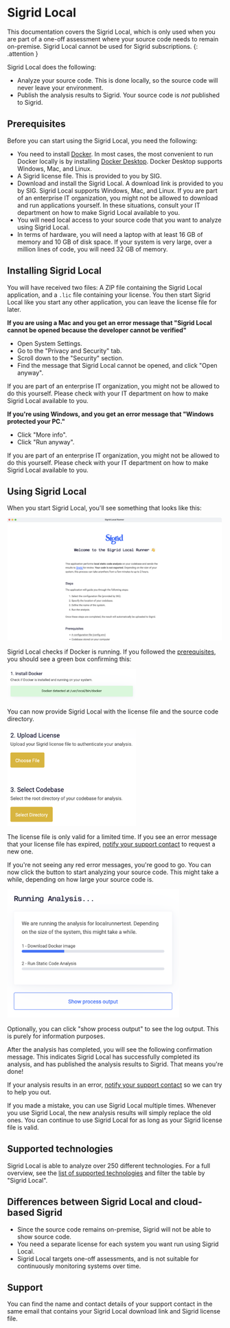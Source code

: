 # Sigrid Local

This documentation covers the Sigrid Local, which is only used when you are part of a one-off assessment
where your source code needs to remain on-premise. Sigrid Local cannot be used for Sigrid subscriptions.
{: .attention }

Sigrid Local does the following:

- Analyze your source code. This is done locally, so the source code will never leave your environment.
- Publish the analysis results to Sigrid. Your source code is *not* published to Sigrid.

## Prerequisites

Before you can start using the Sigrid Local, you need the following:

- You need to install [Docker](https://www.docker.com). In most cases, the most convenient to run Docker locally
  is by installing [Docker Desktop](https://docs.docker.com/desktop/). Docker Desktop supports Windows, Mac, and Linux.
- A Sigrid license file. This is provided to you by SIG.
- Download and install the Sigrid Local. A download link is provided to you by SIG. 
  Sigrid Local supports Windows, Mac, and Linux. If you are part of an enterprise IT organization, you might not be
  allowed to download and run applications yourself. In these situations, consult your IT department on how to make
  Sigrid Local available to you.
- You will need local access to your source code that you want to analyze using Sigrid Local.
- In terms of hardware, you will need a laptop with at least 16 GB of memory and 10 GB of disk space.
  If your system is very large, over a million lines of code, you will need 32 GB of memory.

## Installing Sigrid Local

You will have received two files: A ZIP file containing the Sigrid Local application, and a `.lic` file containing
your license. You then start Sigrid Local like you start any other application, you can leave the license file for
later. 

**If you are using a Mac and you get an error message that "Sigrid Local cannot be opened because the developer
cannot be verified"**

- Open System Settings.
- Go to the "Privacy and Security" tab.
- Scroll down to the "Security" section.
- Find the message that Sigrid Local cannot be opened, and click "Open anyway".

If you are part of an enterprise IT organization, you might not be allowed to do this yourself. Please check
with your IT department on how to make Sigrid Local available to you.

**If you're using Windows, and you get an error message that "Windows protected your PC."**

- Click "More info".
- Click "Run anyway".

If you are part of an enterprise IT organization, you might not be allowed to do this yourself. Please check
with your IT department on how to make Sigrid Local available to you.

## Using Sigrid Local

When you start Sigrid Local, you'll see something that looks like this:

<img src="../images/local-runner/welcome.png" width="500" />

Sigrid Local checks if Docker is running. If you followed the [prerequisites](#prerequisites), you should see
a green box confirming this:

<img src="../images/local-runner/docker.png" width="300" />

You can now provide Sigrid Local with the license file and the source code directory.

<img src="../images/local-runner/input.png" width="300" />

The license file is only valid for a limited time. If you see an error message that your license file has
expired, [notify your support contact](#support) to request a new one.

If you're not seeing any red error messages, you're good to go. You can now click the button to start analyzing
your source code. This might take a while, depending on how large your source code is. 

<img src="../images/local-runner/progress.png" width="400" />

Optionally, you can click "show process output" to see the log output. This is purely for information purposes.

After the analysis has completed, you will see the following confirmation message. This indicates Sigrid Local
has successfully completed its analysis, and has published the analysis results to Sigrid. That means you're done!

If your analysis results in an error, [notify your support contact](#support) so we can try to help you out.

If you made a mistake, you can use Sigrid Local multiple times. Whenever you use Sigrid Local, the new
analysis results will simply replace the old ones. You can continue to use Sigrid Local for as long as your
Sigrid license file is valid.

## Supported technologies

Sigrid Local is able to analyze over 250 different technologies. For a full overview, see the 
[list of supported technologies](../reference/technology-support.md#list-of-supported-technologies)
and filter the table by "Sigrid Local".

## Differences between Sigrid Local and cloud-based Sigrid

- Since the source code remains on-premise, Sigrid will not be able to show source code.
- You need a separate license for each system you want run using Sigrid Local. 
- Sigrid Local targets one-off assessments, and is not suitable for continuously monitoring systems over time.

## Support

You can find the name and contact details of your support contact in the same email that contains your Sigrid Local
download link and Sigrid license file.
